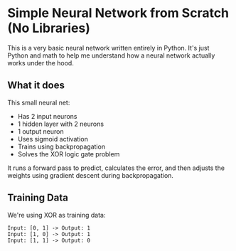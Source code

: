# Simple Neural Network from Scratch (No Libraries)

This is a very basic neural network written entirely in Python. It's just Python and math to help me understand how a neural network actually works under the hood.

## What it does

This small neural net:
- Has 2 input neurons
- 1 hidden layer with 2 neurons
- 1 output neuron
- Uses sigmoid activation
- Trains using backpropagation
- Solves the XOR logic gate problem

It runs a forward pass to predict, calculates the error, and then adjusts the weights using gradient descent during backpropagation.

## Training Data

We're using XOR as training data:
``` Input: [0, 0] -> Output: 0
Input: [0, 1] -> Output: 1
Input: [1, 0] -> Output: 1
Input: [1, 1] -> Output: 0
```



